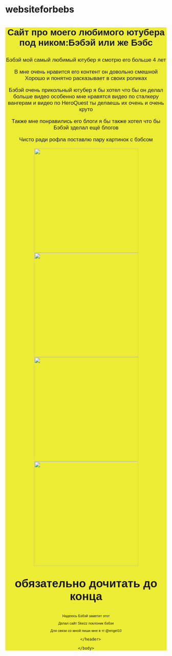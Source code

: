 # websiteforbebs
<!DOCTYPE html>
<html>
    <title>Сайт для Бэбса</title>
    <body>
        <header style="background-color:rgb(236, 236, 52);">
            <h1 style="font-family:sans-serif;">
                <p style="font-family:sans-serif;">Сайт про моего любимого ютубера под ником:Бэбэй или же Бэбс</p>
            </h1>
           <p style="font-family:sans-serif;font-size:17px;">Бэбэй мой самый любимый ютубер я смотрю его больше 4 лет</p>
           <p style="font-family:sans-serif;font-size:17px;">B мне очень нравится его контент он довольно смешной Хорошо и понятно расказывает в своих роликах</p>
           <p style="font-family:sans-serif;font-size:17px;">Бэбэй очень прикольный ютубер я бы хотел что бы он делал больше видео особенно мне нравятся видео по сталкеру вангерам и видео по HeroQuest ты делаешь их очень и очень круто</p>
           <p style="font-family:sans-serif;font-size:17px;">Также мне понравились его блоги я бы также хотел что бы Бэбэй зделал ещё блогов</p>
           <p style="font-family:sans-serif;font-size:17px;">Чисто ради рофла поставлю пару картинок с бэбсом</p>
           <img src="https://i.ytimg.com/vi/BzHlDE_aYt8/maxresdefault.jpg" width="325px" height="325px"/>
           <img src="https://2ch.hk/b/thumb/257560817/16363974481610s.jpg" width="325px" height="325px"/>
           <img srcset="https://encrypted-tbn0.gstatic.com/images?q=tbn:ANd9GcTG26xNJuDxojJ1npWs_pWK4p734_cpKwtJzw&usqp=CAU" width="325px" height="325px"/>
           <img src="https://www.meme-arsenal.com/memes/317407158aaefba9573b53a44b88dbd6.jpg" width="325px" height="325px"/>
           <p style="font-size:35px;font-family:sans-serif;"><b>обязательно дочитать до конца</b></p>
           <p style="font-size:11px;font-family:sans-serif">Надеюсь Бэбэй заметит этот</p>
           <p style="font-size:11px;font-family:sans-serif">Делал сайт Skezz поклоник бэбэя</p>
           <p style="font-size:11px;font-family:sans-serif">Для связи со мной пиши мне в тг:@engel10</p>
                

            
        </header>

    </body>

</html>
